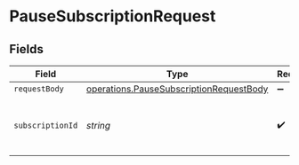 # PauseSubscriptionRequest


## Fields

| Field                                                                                              | Type                                                                                               | Required                                                                                           | Description                                                                                        | Example                                                                                            |
| -------------------------------------------------------------------------------------------------- | -------------------------------------------------------------------------------------------------- | -------------------------------------------------------------------------------------------------- | -------------------------------------------------------------------------------------------------- | -------------------------------------------------------------------------------------------------- |
| `requestBody`                                                                                      | [operations.PauseSubscriptionRequestBody](../../models/operations/pausesubscriptionrequestbody.md) | :heavy_minus_sign:                                                                                 | N/A                                                                                                |                                                                                                    |
| `subscriptionId`                                                                                   | *string*                                                                                           | :heavy_check_mark:                                                                                 | Paddle ID of the subscription entity to work with.                                                 | sub_01gvne45dvdhg5gdxrz6hh511r                                                                     |